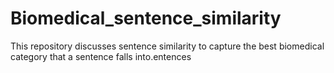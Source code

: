 # Biomedical_sentence_similarity
This repository discusses sentence similarity to capture the best biomedical category that a sentence falls into.entences 
